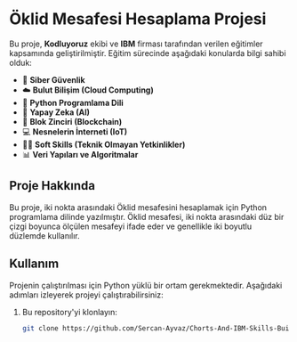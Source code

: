 # Öklid Mesafesi Hesaplama Projesi

Bu proje, **Kodluyoruz** ekibi ve **IBM** firması tarafından verilen eğitimler kapsamında geliştirilmiştir. Eğitim sürecinde aşağıdaki konularda bilgi sahibi olduk:

- 🔐 **Siber Güvenlik**
- ☁️ **Bulut Bilişim (Cloud Computing)**
- 🐍 **Python Programlama Dili**
- 🤖 **Yapay Zeka (AI)**
- 🔗 **Blok Zinciri (Blockchain)**
- 💻 **Nesnelerin İnterneti (IoT)**
- 🤝🏻 **Soft Skills (Teknik Olmayan Yetkinlikler)**
- 📊 **Veri Yapıları ve Algoritmalar**

## Proje Hakkında

Bu proje, iki nokta arasındaki Öklid mesafesini hesaplamak için Python programlama dilinde yazılmıştır. Öklid mesafesi, iki nokta arasındaki düz bir çizgi boyunca ölçülen mesafeyi ifade eder ve genellikle iki boyutlu düzlemde kullanılır.

## Kullanım

Projenin çalıştırılması için Python yüklü bir ortam gerekmektedir. Aşağıdaki adımları izleyerek projeyi çalıştırabilirsiniz:

1. Bu repository'yi klonlayın:
   ```bash
   git clone https://github.com/Sercan-Ayvaz/Chorts-And-IBM-Skills-Build-Questions.git
